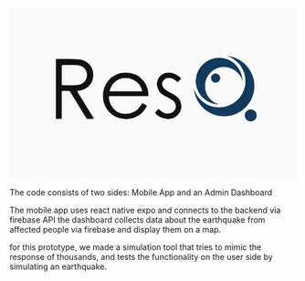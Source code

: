![image](logo.jpg)

The code consists of two sides:
Mobile App and an Admin Dashboard

The mobile app uses react native expo and connects to the backend via firebase API
the dashboard collects data about the earthquake from affected people via firebase and display them on a map.

for this prototype, we made a simulation tool that tries to mimic the response of thousands, and tests the functionality on the user side
by simulating an earthquake.

